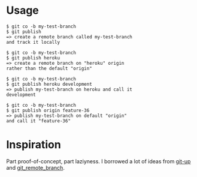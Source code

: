 # Usage #

    $ git co -b my-test-branch
    $ git publish
    => create a remote branch called my-test-branch
    and track it locally

    $ git co -b my-test-branch
    $ git publish heroku
    => create a remote branch on "heroku" origin
    rather than the default "origin"

    $ git co -b my-test-branch
    $ git publish heroku development
    => publish my-test-branch on heroku and call it
    development

    $ git co -b my-test-branch
    $ git publish origin feature-36
    => publish my-test-branch on default "origin"
    and call it "feature-36"

# Inspiration #

Part proof-of-concept, part laziyness. I borrowed a lot
of ideas from [git-up](https://github.com/aanand/git-up) and [git_remote_branch](https://github.com/webmat/git_remote_branch).




